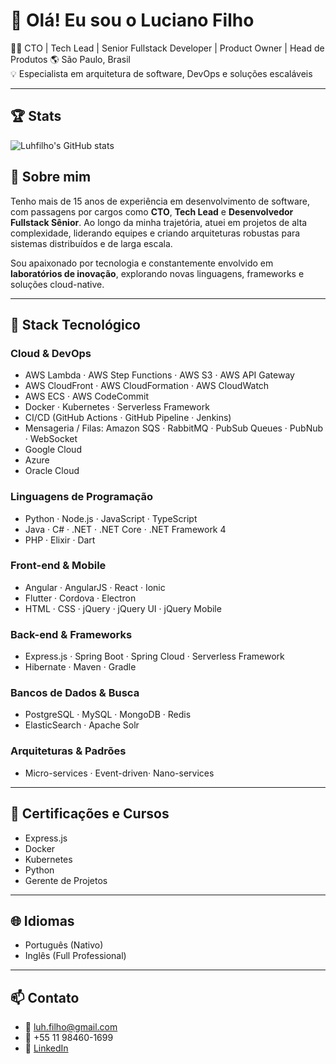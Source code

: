 # 👋 Olá! Eu sou o Luciano Filho

👨‍💻 CTO | Tech Lead | Senior Fullstack Developer | Product Owner | Head de Produtos
🌎 São Paulo, Brasil  
💡 Especialista em arquitetura de software, DevOps e soluções escaláveis

---

## 🏆 Stats

![Luhfilho's GitHub stats](https://github-readme-stats.vercel.app/api?username=anuraghazra&show_icons=true&theme=radical)

## 🚀 Sobre mim

Tenho mais de 15 anos de experiência em desenvolvimento de software, com passagens por cargos como **CTO**, **Tech Lead** e **Desenvolvedor Fullstack Sênior**. Ao longo da minha trajetória, atuei em projetos de alta complexidade, liderando equipes e criando arquiteturas robustas para sistemas distribuídos e de larga escala.

Sou apaixonado por tecnologia e constantemente envolvido em **laboratórios de inovação**, explorando novas linguagens, frameworks e soluções cloud-native.

---

## 🧰 Stack Tecnológico

### Cloud & DevOps
- AWS Lambda · AWS Step Functions · AWS S3 · AWS API Gateway  
- AWS CloudFront · AWS CloudFormation · AWS CloudWatch  
- AWS ECS · AWS CodeCommit  
- Docker · Kubernetes · Serverless Framework  
- CI/CD (GitHub Actions · GitHub Pipeline · Jenkins)  
- Mensageria / Filas: Amazon SQS · RabbitMQ · PubSub Queues · PubNub · WebSocket
- Google Cloud
- Azure
- Oracle Cloud

### Linguagens de Programação
- Python · Node.js · JavaScript · TypeScript  
- Java · C# · .NET · .NET Core · .NET Framework 4  
- PHP · Elixir · Dart

### Front-end & Mobile
- Angular · AngularJS · React · Ionic  
- Flutter · Cordova · Electron  
- HTML · CSS · jQuery · jQuery UI · jQuery Mobile

### Back-end & Frameworks
- Express.js · Spring Boot · Spring Cloud  · Serverless Framework
- Hibernate · Maven · Gradle

### Bancos de Dados & Busca
- PostgreSQL · MySQL · MongoDB · Redis  
- ElasticSearch · Apache Solr

### Arquiteturas & Padrões
- Micro-services · Event-driven· Nano-services

---

## 📜 Certificações e Cursos

- Express.js  
- Docker  
- Kubernetes  
- Python
- Gerente de Projetos  

---

## 🌐 Idiomas

- Português (Nativo)  
- Inglês (Full Professional)

---

## 📫 Contato

- 📧 luh.filho@gmail.com  
- 📱 +55 11 98460-1699  
- 💼 [LinkedIn](https://www.linkedin.com/in/luhfilho)